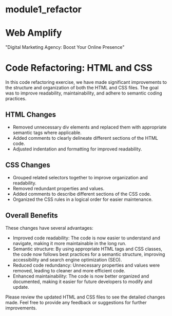 # module1_refactor

# Web Amplify

"Digital Marketing Agency: Boost Your Online Presence"

# Code Refactoring: HTML and CSS

In this code refactoring exercise, we have made significant improvements to the structure and organization of both the HTML and CSS files. The goal was to improve readability, maintainability, and adhere to semantic coding practices.

## HTML Changes

- Removed unnecessary div elements and replaced them with appropriate semantic tags where applicable.
- Added comments to clearly delineate different sections of the HTML code.
- Adjusted indentation and formatting for improved readability.

## CSS Changes

- Grouped related selectors together to improve organization and readability.
- Removed redundant properties and values.
- Added comments to describe different sections of the CSS code.
- Organized the CSS rules in a logical order for easier maintenance.

## Overall Benefits

These changes have several advantages:

- Improved code readability: The code is now easier to understand and navigate, making it more maintainable in the long run.
- Semantic structure: By using appropriate HTML tags and CSS classes, the code now follows best practices for a semantic structure, improving accessibility and search engine optimization (SEO).
- Reduced code redundancy: Unnecessary properties and values were removed, leading to cleaner and more efficient code.
- Enhanced maintainability: The code is now better organized and documented, making it easier for future developers to modify and update.

Please review the updated HTML and CSS files to see the detailed changes made. Feel free to provide any feedback or suggestions for further improvements.
